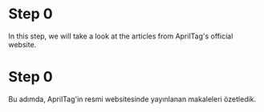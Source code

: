 # Step 0

In this step, we will take a look at the articles from AprilTag's official website.

# Step 0  

Bu adımda, AprilTag'in resmi websitesinde yayınlanan makaleleri özetledik.  

